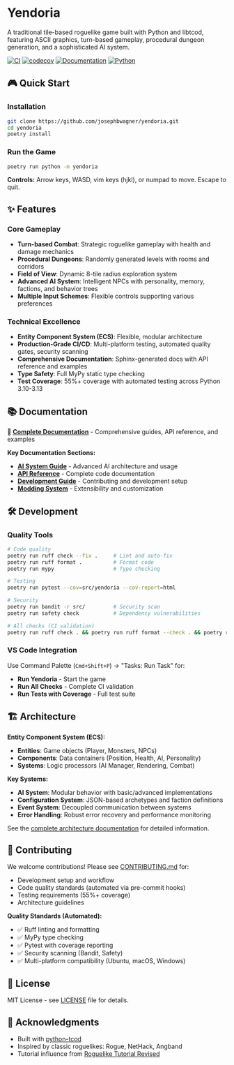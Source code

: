 # Yendoria

A traditional tile-based roguelike game built with Python and libtcod, featuring ASCII graphics, turn-based gameplay, procedural dungeon generation, and a sophisticated AI system.

[![CI](https://github.com/josephbwagner/yendoria/actions/workflows/ci.yml/badge.svg?branch=master)](https://github.com/josephbwagner/yendoria/actions)
[![codecov](https://codecov.io/gh/josephbwagner/yendoria/graph/badge.svg?token=UPLKZ72669)](https://codecov.io/gh/josephbwagner/yendoria)
[![Documentation](https://img.shields.io/badge/docs-sphinx-blue.svg)](https://josephbwagner.github.io/yendoria/)
[![Python](https://img.shields.io/badge/python-3.10%2B-blue.svg)](https://www.python.org/downloads/)

## 🎮 Quick Start

### Installation
```bash
git clone https://github.com/josephbwagner/yendoria.git
cd yendoria
poetry install
```

### Run the Game
```bash
poetry run python -m yendoria
```

**Controls:** Arrow keys, WASD, vim keys (hjkl), or numpad to move. Escape to quit.

## ✨ Features

### Core Gameplay
- **Turn-based Combat**: Strategic roguelike gameplay with health and damage mechanics
- **Procedural Dungeons**: Randomly generated levels with rooms and corridors
- **Field of View**: Dynamic 8-tile radius exploration system
- **Advanced AI System**: Intelligent NPCs with personality, memory, factions, and behavior trees
- **Multiple Input Schemes**: Flexible controls supporting various preferences

### Technical Excellence
- **Entity Component System (ECS)**: Flexible, modular architecture
- **Production-Grade CI/CD**: Multi-platform testing, automated quality gates, security scanning
- **Comprehensive Documentation**: Sphinx-generated docs with API reference and examples
- **Type Safety**: Full MyPy static type checking
- **Test Coverage**: 55%+ coverage with automated testing across Python 3.10-3.13

## 📚 Documentation

**📖 [Complete Documentation](https://josephbwagner.github.io/yendoria/)** - Comprehensive guides, API reference, and examples

**Key Documentation Sections:**
- **[AI System Guide](docs/ai_overview.rst)** - Advanced AI architecture and usage
- **[API Reference](docs/api.rst)** - Complete code documentation
- **[Development Guide](CONTRIBUTING.md)** - Contributing and development setup
- **[Modding System](docs/modding.rst)** - Extensibility and customization

## 🛠️ Development

### Quality Tools
```bash
# Code quality
poetry run ruff check --fix .     # Lint and auto-fix
poetry run ruff format .          # Format code
poetry run mypy                   # Type checking

# Testing
poetry run pytest --cov=src/yendoria --cov-report=html

# Security
poetry run bandit -r src/         # Security scan
poetry run safety check           # Dependency vulnerabilities

# All checks (CI validation)
poetry run ruff check . && poetry run ruff format --check . && poetry run mypy && poetry run pytest --cov=src/yendoria --cov-fail-under=55
```

### VS Code Integration
Use Command Palette (`Cmd+Shift+P`) → "Tasks: Run Task" for:
- **Run Yendoria** - Start the game
- **Run All Checks** - Complete CI validation
- **Run Tests with Coverage** - Full test suite

## 🏗️ Architecture

**Entity Component System (ECS):**
- **Entities**: Game objects (Player, Monsters, NPCs)
- **Components**: Data containers (Position, Health, AI, Personality)
- **Systems**: Logic processors (AI Manager, Rendering, Combat)

**Key Systems:**
- **AI System**: Modular behavior with basic/advanced implementations
- **Configuration System**: JSON-based archetypes and faction definitions
- **Event System**: Decoupled communication between systems
- **Error Handling**: Robust error recovery and performance monitoring

See the [complete architecture documentation](https://josephbwagner.github.io/yendoria/) for detailed information.

## 🤝 Contributing

We welcome contributions! Please see [CONTRIBUTING.md](CONTRIBUTING.md) for:
- Development setup and workflow
- Code quality standards (automated via pre-commit hooks)
- Testing requirements (55%+ coverage)
- Architecture guidelines

**Quality Standards (Automated):**
- ✅ Ruff linting and formatting
- ✅ MyPy type checking
- ✅ Pytest with coverage reporting
- ✅ Security scanning (Bandit, Safety)
- ✅ Multi-platform compatibility (Ubuntu, macOS, Windows)

## 📄 License

MIT License - see [LICENSE](LICENSE) file for details.

## 🙏 Acknowledgments

- Built with [python-tcod](https://github.com/libtcod/python-tcod)
- Inspired by classic roguelikes: Rogue, NetHack, Angband
- Tutorial influence from [Roguelike Tutorial Revised](http://rogueliketutorials.com/)

